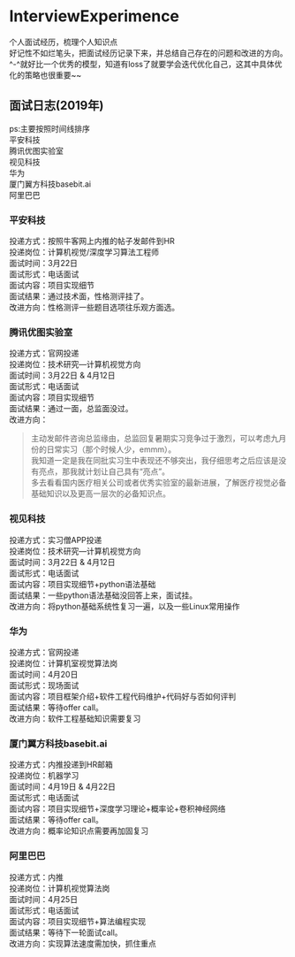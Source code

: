 # InterviewExperimence
个人面试经历，梳理个人知识点<br>
好记性不如烂笔头，把面试经历记录下来，并总结自己存在的问题和改进的方向。<br>
^-^就好比一个优秀的模型，知道有loss了就要学会迭代优化自己，这其中具体优化的策略也很重要~~<br>

## 面试日志(2019年)
ps:主要按照时间线排序<br>
平安科技<br>
腾讯优图实验室<br>
视见科技<br>
华为<br>
厦门翼方科技basebit.ai<br>
阿里巴巴<br>
### 平安科技
投递方式：按照牛客网上内推的帖子发邮件到HR<br>
投递岗位：计算机视觉/深度学习算法工程师<br>
面试时间：3月22日<br>
面试形式：电话面试<br>
面试内容：项目实现细节<br>
面试结果：通过技术面，性格测评挂了。<br>
改进方向：性格测评一些题目选项往乐观方面选。<br>
### 腾讯优图实验室
投递方式：官网投递<br>
投递岗位：技术研究—计算机视觉方向<br>
面试时间：3月22日 & 4月12日<br>
面试形式：电话面试<br>
面试内容：项目实现细节<br>
面试结果：通过一面，总监面没过。<br>
改进方向：<br>
>主动发邮件咨询总监缘由，总监回复暑期实习竞争过于激烈，可以考虑九月份的日常实习（那个时候人少，emmm）。<br>
>我知道一定是我在同批实习生中表现还不够突出，我仔细思考之后应该是没有亮点，那我就计划让自己具有“亮点”。<br>
>多去看看国内医疗相关公司或者优秀实验室的最新进展，了解医疗视觉必备基础知识以及更高一层次的必备知识点。<br>
### 视见科技
投递方式：实习僧APP投递<br>
投递岗位：技术研究—计算机视觉方向<br>
面试时间：3月22日 & 4月12日<br>
面试形式：电话面试<br>
面试内容：项目实现细节+python语法基础<br>
面试结果：一些python语法基础没回答上来，面试挂。<br>
改进方向：将python基础系统性复习一遍，以及一些Linux常用操作
### 华为
投递方式：官网投递<br>
投递岗位：计算机室视觉算法岗<br>
面试时间：4月20日<br>
面试形式：现场面试<br>
面试内容：项目框架介绍+软件工程代码维护+代码好与否如何评判<br>
面试结果：等待offer call。<br>
改进方向：软件工程基础知识需要复习<br>
### 厦门翼方科技basebit.ai
投递方式：内推投递到HR邮箱<br>
投递岗位：机器学习<br>
面试时间：4月19日 & 4月22日<br>
面试形式：电话面试<br>
面试内容：项目实现细节+深度学习理论+概率论+卷积神经网络<br>
面试结果：等待offer call。<br>
改进方向：概率论知识点需要再加固复习
### 阿里巴巴
投递方式：内推<br>
投递岗位：计算机视觉算法岗<br>
面试时间：4月25日 <br>
面试形式：电话面试<br>
面试内容：项目实现细节+算法编程实现<br>
面试结果：等待下一轮面试call。<br>
改进方向：实现算法速度需加快，抓住重点
